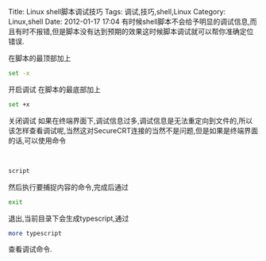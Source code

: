 Title: Linux shell脚本调试技巧
Tags: 调试,技巧,shell,Linux
Category: Linux,shell
Date: 2012-01-17 17:04
有时候shell脚本不会给予明显的调试信息,而且有时不报错,但是脚本没有达到预期的效果这时候脚本调试就可以帮你准确定位错误.

在脚本的最顶部加上
```bash 
set -x
```
开启调试
在脚本的最底部加上
```bash 
set +x
```
关闭调试
如果在终端界面下,调试信息过多,调试信息是无法重定向到文件的,所以该怎样查看调试呢,当然这对SecureCRT连接的当然不是问题,但是如果是终端界面的话,可以使用命令

&nbsp;
```bash 
script
```
然后执行要捕捉内容的命令,完成后通过
```bash 
exit
```
退出,当前目录下会生成typescript,通过
```bash 
more typescript
```
查看调试命令.
